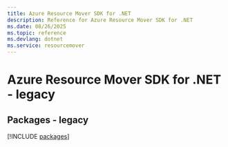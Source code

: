 ```yaml
---
title: Azure Resource Mover SDK for .NET
description: Reference for Azure Resource Mover SDK for .NET
ms.date: 08/26/2025
ms.topic: reference
ms.devlang: dotnet
ms.service: resourcemover
---
```

# Azure Resource Mover SDK for .NET - legacy
## Packages - legacy
[!INCLUDE [packages](resource-mover-index.md)]